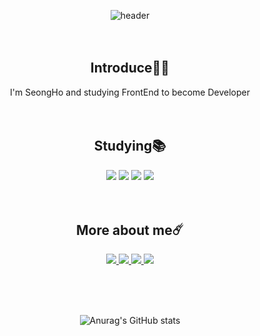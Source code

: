 <div align="center">

<!--  헤더  -->
![header](https://capsule-render.vercel.app/api?type=soft&color=auto&height=300&section=header&text=Hello!&desc=Welcome%20to%20my%20GitHub&fontSize=50&fontColor=FFFFFF)
<br/><br/><br/>

## Introduce🧑‍💻
<!-- 자기소개 -->
I'm SeongHo and studying FrontEnd to become Developer
<br/><br/><br/>
  
## Studying📚
  <!-- 공부중인 기술들 -->
<img src="https://img.shields.io/badge/HTML5-E23F26?style=flat&logo=HTML5&logoColor=white"/>
<img src="https://img.shields.io/badge/CSS-1572B6?style=flat&logo=CSS3&logoColor=white"/>
<img src="https://img.shields.io/badge/JavaScript-F7DF1E?style=flat&logo=JavaScript&logoColor=black"/>
<img src="https://img.shields.io/badge/React-61DAFB?style=flat&logo=React&logoColor=white"/>
<br/><br/><br/>
  
## More about me☄️
  <!-- SNS -->
<a href="https://www.notion.so/OH-SeongHo-2ea9539aa582411dafa5135ab7846a98?pvs=4" target="_blank">
  <img src="https://img.shields.io/badge/Notion-333333?style=flat&logo=Notion&logoColor=white"/>
</a>
<a href="tjd985@gmail.com" target="_blank">
  <img src="https://img.shields.io/badge/tjd985@gmail.com-EA4335?style=flat&logo=Gmail&logoColor=white"/>
</a>
<a href="kimpo0225@naver.com" target="_blank">
  <img src="https://img.shields.io/badge/kimpo0225@naver.com-03C75A?style=flat&logo=Naver&logoColor=white"/>
</a>
<a href="https://www.instagram.com/seong___5/?theme=dark" target="_blank">
  <img src="https://img.shields.io/badge/Instagram-E4405F?style=flat&logo=Instagram&logoColor=white"/>
</a>

<br/><br/><br/>
 
<!--  깃허브 스탯  -->
![Anurag's GitHub stats](https://github-readme-stats.vercel.app/api?username=tjd985&show_icons=true&theme=radical)
</div>
